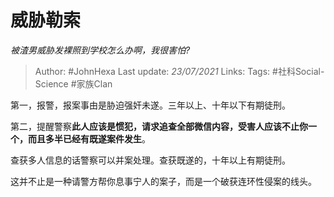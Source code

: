 # 威胁勒索
*被渣男威胁发裸照到学校怎么办啊，我很害怕?*

> Author: #JohnHexa
Last update: *23/07/2021* 
Links:
Tags: #社科Social-Science #家族Clan 

 
第一，报警，报案事由是胁迫强奸未遂。三年以上、十年以下有期徒刑。

第二，提醒警察**此人应该是惯犯，请求追查全部微信内容，受害人应该不止你一个，而且多半已经有既遂案件发生**。

查获多人信息的话警察可以并案处理。查获既遂的，十年以上有期徒刑。

这并不止是一种请警方帮你息事宁人的案子，而是一个破获连环性侵案的线头。



